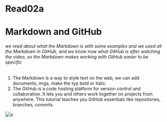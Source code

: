 # Read02a

# Markdown and GitHub

###### we read about what the Markdown is with some examples and we used all the Markdown in GitHub, and we know now what GitHub is after watching the video, so the Markdown makes working with GitHub easier to be specific

 1. The Markdown is a way to style text on the web, we can add documents, imgs, make the typ bold or italic.
 2. The GitHub is a code hosting platform for version control and collaboration. It lets you and others work together on projects from anywhere. This tutorial teaches you GitHub essentials like repositories, branches, commits.


![a](https://i.ytimg.com/vi/T6o3Ci8Ieag/maxresdefault.jpg)

